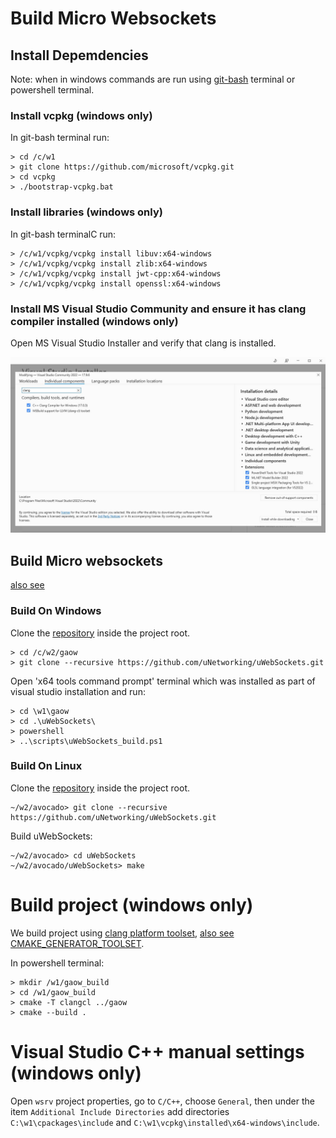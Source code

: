# Build Micro Websockets 

## Install Depemdencies

Note: when in windows commands are run using [git-bash](https://git-scm.com/downloads) terminal or powershell terminal.

### Install vcpkg (windows only)

In git-bash terminal run:

```
> cd /c/w1
> git clone https://github.com/microsoft/vcpkg.git
> cd vcpkg
> ./bootstrap-vcpkg.bat
```

### Install libraries (windows only)

In git-bash terminalC run:

```
> /c/w1/vcpkg/vcpkg install libuv:x64-windows
> /c/w1/vcpkg/vcpkg install zlib:x64-windows
> /c/w1/vcpkg/vcpkg install jwt-cpp:x64-windows
> /c/w1/vcpkg/vcpkg install openssl:x64-windows
```

### Install MS Visual Studio Community and ensure it has clang compiler installed (windows only)

Open MS Visual Studio Installer  and verify that clang is installed.

![ msva installerc settings ](doc/img/msvc_installer_settings_clang.jpg)


## Build Micro websockets

[also see](https://github.com/uNetworking/uWebSockets/actions/runs/8217383674/workflow)

### Build On Windows

Clone the [repository](https://github.com/uNetworking/uWebSockets.git) inside the project root.


```
> cd /c/w2/gaow
> git clone --recursive https://github.com/uNetworking/uWebSockets.git
```

Open  'x64 tools command prompt' terminal which was installed as part of visual studio installation and run:

```
> cd \w1\gaow
> cd .\uWebSockets\
> powershell
> ..\scripts\uWebSockets_build.ps1

```

### Build On Linux

Clone the [repository](https://github.com/uNetworking/uWebSockets.git) inside the project root.


```
~/w2/avocado> git clone --recursive https://github.com/uNetworking/uWebSockets.git
```

Build uWebSockets:

```
~/w2/avocado> cd uWebSockets
~/w2/avocado/uWebSockets> make
```
# Build project (windows only)

We build project using [clang platform toolset](https://learn.microsoft.com/en-us/gaming/gdk/_content/gc/tools-pc/visualstudio/gr-vs-clang),
[also see CMAKE_GENERATOR_TOOLSET](https://cmake.org/cmake/help/latest/generator/Visual%20Studio%2017%202022.html).

In powershell terminal:

```
> mkdir /w1/gaow_build
> cd /w1/gaow_build
> cmake -T clangcl ../gaow
> cmake --build .
```


# Visual Studio C++ manual settings (windows only)

Open `wsrv` project properties, go to `C/C++`, choose `General`, 
then under the item `Additional Include Directories` add directories `C:\w1\cpackages\include` and `C:\w1\vcpkg\installed\x64-windows\include`.
